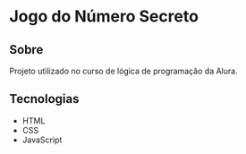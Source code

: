 # Jogo do Número Secreto

## Sobre
Projeto utilizado no curso de lógica de programação da Alura.

## Tecnologias
- HTML
- CSS
- JavaScript
